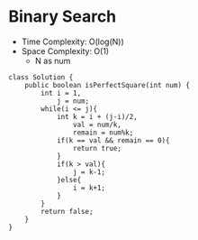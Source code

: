 # Binary Search
* Time Complexity: O(log(N))
* Space Complexity: O(1)
	* N as num
```
class Solution {
    public boolean isPerfectSquare(int num) {
        int i = 1,
            j = num;
        while(i <= j){
            int k = i + (j-i)/2,
                val = num/k,
                remain = num%k;
            if(k == val && remain == 0){
                return true;
            }
            if(k > val){
                j = k-1;
            }else{
                i = k+1;
            }
        }
        return false;
    }
}
```